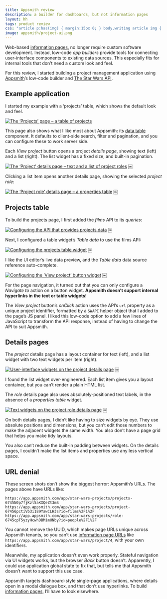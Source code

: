 ```yaml
---
title: Appsmith review
description: a builder for dashboards, but not information pages
layout: hh
tags: product review
css: "article p:has(img) { margin:15px 0; } body.writing article img { border: 1px solid #ddd; max-width:calc(100% - 3px) } article a:hover img { box-shadow: 0 0 6px 2px #428bca; }"
image: appsmith/project-ui.png
---
```


Web-based [information pages](information-pages), no longer require custom software development.
Instead, low-code _app builders_ provide tools for connecting user-interface components to existing data sources.
This especially fits for internal tools that don’t need a custom look and feel.

For this review, I started building a project management application using 
[Appsmith](https://www.appsmith.com/)’s low-code builder and
[The Star Wars API](https://swapi.dev).

## Example application

I started my example with a ‘projects’ table, which shows the default look and feel.

[![The ‘Projects’ page – a table of projects](appsmith/deployed-projects.webp)](appsmith/deployed-projects.webp)

This page also shows what I like most about Appsmith: its
[data table](https://medium.com/design-with-figma/the-ultimate-guide-to-designing-data-tables-7db29713a85a)
component.
It defaults to client-side search, filter and pagination, and you can configure these to work server side.

Each _View project_ button opens a project _details page_, showing text (left) and a list (right).
The list widget has a fixed size, and built-in pagination.

[![The ‘Project’ details page – text and a list of project roles](appsmith/deployed-project.webp)](appsmith/deployed-project.webp)
￼

Clicking a list item opens another details page, showing the selected _project role_:

[![The ‘Project role’ details page – a properties table](appsmith/deployed-role.webp)](appsmith/deployed-role.webp)
￼

## Projects table

To build the projects page, I first added the _films_ API to its _queries_:

[![Configuring the API that provides projects data](appsmith/projects-queries.webp)](appsmith/projects-queries.webp)
￼

Next, I configured a table widget’s _Table data_ to use the films API:

[![Configuring the projects table widget](appsmith/projects-ui.webp)](appsmith/projects-ui.webp)
￼

I like the UI editor’s live data preview, and the _Table data_ data source reference auto-complete.

[![Configuring the ‘View project’ button widget](appsmith/projects-ui-action.webp)](appsmith/projects-ui-action.webp)
￼

For the page navigation, 
it turned out that you can only configure a _Navigate to_ action on a button widget.
**Appsmith doesn’t support internal hyperlinks in the text or table widgets!**

The _View project_ button’s _onClick_ action uses the API’s `url` property as a unique project identifier,
formatted by a `SWAPI` helper object that I added to the page’s JS panel.
I liked this low-code option to add a few lines of JavaScript to transform the API response,
instead of having to change the API to suit Appsmith.

## Details pages

The _project_ details page has a layout container for text (left),
and a list widget with two text widgets per item (right).

[![User-interface widgets on the project details page](appsmith/project-ui.png)](appsmith/project-ui.png)
￼

I found the list widget over-engineered.
Each list item gives you a layout container, but you can’t render a plain HTML list.

The _role_ details page also uses absolutely-positioned text labels,
in the absence of a _properties table_ widget.

[![Text widgets on the project role details page](appsmith/role-ui.webp)](appsmith/role-ui.webp)
￼

On both details pages, I didn’t like having to size widgets by eye.
They use absolute positions and dimensions,
but you can’t edit those numbers to make the adjacent widgets the same width.
You also don’t have a page grid that helps you make tidy layouts.

You also can’t reduce the built-in padding between widgets.
On the details pages, I couldn’t make the list items and properties use any less vertical space.

## URL denial

These screen shots don’t show the biggest horror: Appsmith’s URLs.
The pages above have URLs like:

	https://app.appsmith.com/app/star-wars-projects/projects-6745N0p7fjKzl5aKXQeZt3mS
	https://app.appsmith.com/app/star-wars-projects/project-67456pctiVb3i189YawCLH3s?id=films%2F1%2F
	https://app.appsmith.com/app/star-wars-projects/role-6745cpT5yzyHcwhDBMimUNby?id=people%2F1%2F

You cannot remove the UUID, which makes page URLs unique across Appsmith tenants,
so you can’t use [information page URLs](information-page-urls) like
`https://app.appsmith.com/app/star-wars/project/4`, with your own identifiers.

Meanwhile, my application doesn’t even work properly.
Stateful navigation via UI widgets works, but the browser _Back_ button doesn’t.
Apparently, I could use application global state to fix that,
but tells me that Appsmith doesn’t want to support this use case.

Appsmith targets dashboard-style single-page applications,
where details open in a modal dialogue box, and that don’t use hyperlinks.
To build [information pages](information-pages), I’ll have to look elsewhere.
